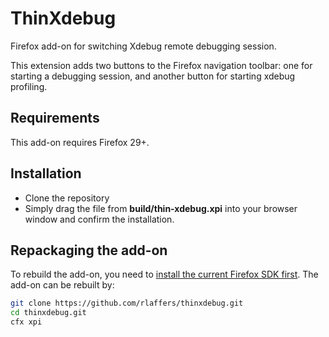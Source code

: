 ThinXdebug
==========

Firefox add-on for switching Xdebug remote debugging session.

This extension adds two buttons to the Firefox navigation toolbar: one for starting a debugging session, and another button for starting xdebug profiling.

## Requirements

This add-on requires Firefox 29+.

## Installation

* Clone the repository
* Simply drag the file from **build/thin-xdebug.xpi** into your browser window and confirm the installation.

## Repackaging the add-on
To rebuild the add-on, you need to [install the current Firefox SDK first](https://developer.mozilla.org/en-US/Add-ons/SDK/Tutorials/Installation).
The add-on can be rebuilt by:

```bash
git clone https://github.com/rlaffers/thinxdebug.git
cd thinxdebug.git
cfx xpi
```
